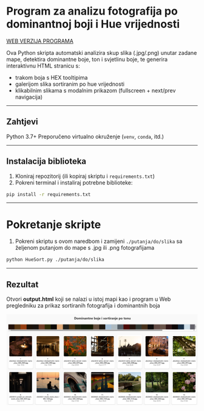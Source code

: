 # Program za analizu fotografija po dominantnoj boji i Hue vrijednosti

[WEB VERZIJA PROGRAMA](https://marioolcar.github.io/HUE_SORT/)

Ova Python skripta automatski analizira skup slika (.jpg/.png) unutar zadane mape, detektira dominantne boje, ton i svjetlinu boje, te generira interaktivnu HTML stranicu s:

- trakom boja s HEX tooltipima
- galerijom slika sortiranim po hue vrijednosti
- klikabilnim slikama s modalnim prikazom (fullscreen + next/prev navigacija)

---

## Zahtjevi

Python 3.7+
Preporučeno virtualno okruženje (`venv`, `conda`, itd.)

---

## Instalacija biblioteka

1. Kloniraj repozitorij (ili kopiraj skriptu i `requirements.txt`)
2. Pokreni terminal i instaliraj potrebne biblioteke:

```bash
pip install -r requirements.txt
```

---

# Pokretanje skripte

1. Pokreni skriptu s ovom naredbom i zamijeni `./putanja/do/slika` sa željenom putanjom do mape s .jpg ili .png fotografijama

```bash
python HueSort.py ./putanja/do/slika
```

---

## Rezultat

Otvori **output.html** koji se nalazi u istoj mapi kao i program u Web pregledniku za prikaz sortiranih fotografija i dominantnih boja

![Screenshot nastale web stranice](screenshot.png "Screenshot Web stranice")
